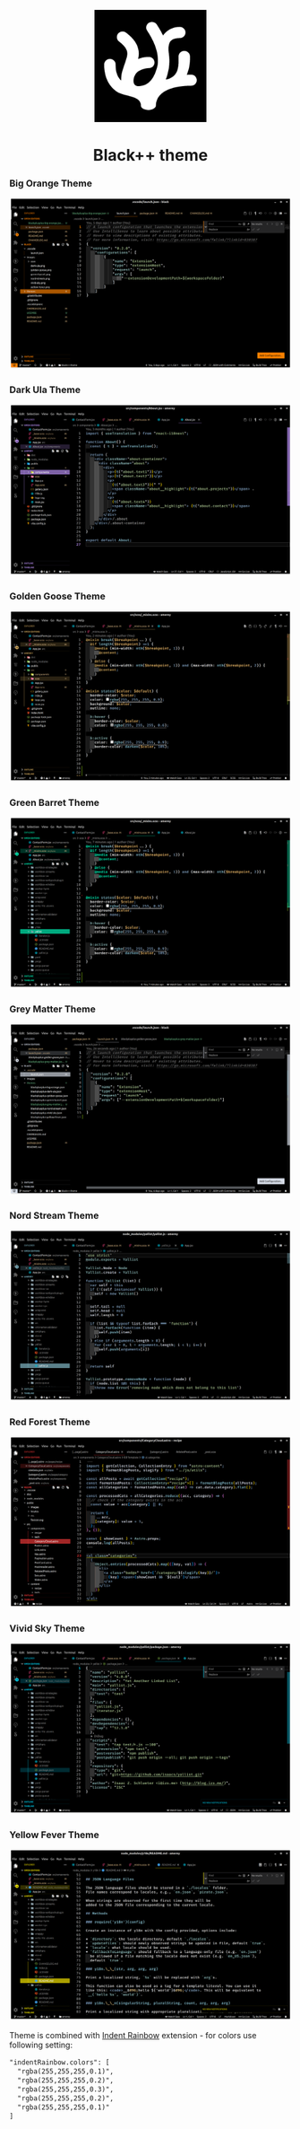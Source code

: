 <p align="center">
    <img src="images/icon/logo.png" alt="Black++ logo" width="200">
</p>

<h1 align="center">Black++ theme</h1>

### Big Orange Theme

![Big Orange](./images/big-orange.png)

### Dark Ula Theme

![Dark Ula](./images/dark-ula.png)

### Golden Goose Theme

![Golden Goose](./images/golden-goose.png)

### Green Barret Theme

![Green Barret](./images/green-barret.png)

### Grey Matter Theme

![Grey Matter](./images/grey-matter.png)

### Nord Stream Theme

![Nord Stream](./images/nord-stream.png)

### Red Forest Theme

![Red Forest](./images/red-forest.png)

### Vivid Sky Theme

![Vivid Sky](./images/vivid-sky.png)

### Yellow Fever Theme

![Yellow Fever](./images/yellow-fever.png)

Theme is combined with [Indent Rainbow](https://open-vsx.org/extension/oderwat/indent-rainbow) extension - for colors use following setting:

```
"indentRainbow.colors": [
  "rgba(255,255,255,0.1)",
  "rgba(255,255,255,0.2)",
  "rgba(255,255,255,0.3)",
  "rgba(255,255,255,0.2)",
  "rgba(255,255,255,0.1)"
]
```

